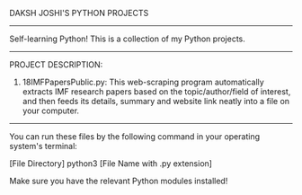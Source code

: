 DAKSH JOSHI'S PYTHON PROJECTS
***

Self-learning Python! This is a collection of my Python projects.
***

PROJECT DESCRIPTION:
1. 18IMFPapersPublic.py: This web-scraping program automatically extracts IMF research papers based on the topic/author/field of interest, and then feeds its details, summary and website link neatly into a file on your computer.
***
You can run these files by the following command in your operating system's terminal:

[File Directory] python3 [File Name with .py extension]

Make sure you have the relevant Python modules installed! 
